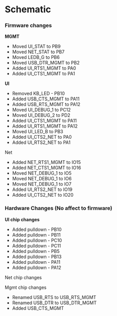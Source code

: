 
# Schematic 

### Firmware changes 
**MGMT**
- Moved UI_STAT to PB9
- Moved NET_STAT to PB7
- Moved LEDB_G to PB6
- Moved USB_DTR_MGMT to PB2
- Added UI_RTS1_MGMT to PA0
- Added UI_CTS1_MGMT to PA1

**UI**
- Removed KB_LED - PB10
- Added USB_CTS_MGMT to PA11
- Added USB_RTS_MGMT to PA12
- Moved UI_DEBUG_1 to PC12
- Moved UI_DEBUG_2 to PD2
- Added UI_CTS1_MGMT to PA11
- Added UI_RTS1_MGMT to PA12
- Moved UI_LED_B to PB3
- Added UI_CTS2_NET to PA0
- Added UI_RTS2_NET to PA1

Net
- Added NET_RTS1_MGMT to IO15
- Added NET_CTS1_MGMT to IO16
- Moved NET_DEBUG_1 to IO5
- Moved NET_DEBUG_1 to IO6
- Moved NET_DEBUG_1 to IO7
- Added UI_RTS2_NET to IO19
- Added UI_CTS2_NET to IO20
### Hardware Changes (No affect to firmware)
**UI chip changes**
- Added pulldown - PB10
- Added pulldown - PB11
- Added pulldown - PC10
- Added pulldown - PC11
- Added pulldown - PB5
- Added pulldown - PB13
- Added pulldown - PA11
- Added pulldown - PA12

Net chip changes

Mgmt chip changes
- Renamed USB_RTS to USB_RTS_MGMT
- Renamed USB_DTR to USB_DTR_MGMT
- Added USB_CTS_MGMT